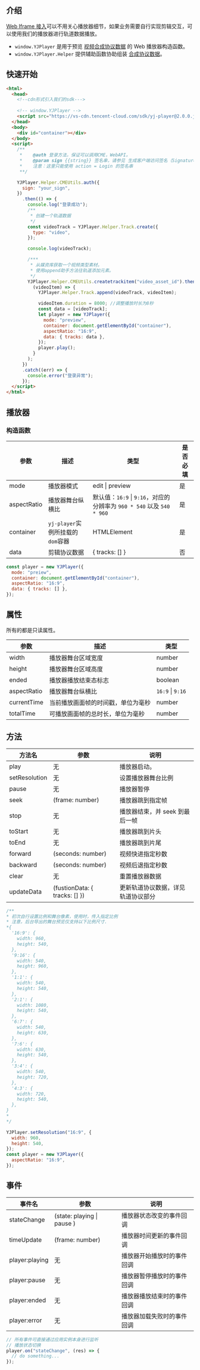 ## 介绍

[Web Iframe 接入](https://cloud.tencent.com/document/product/1156/65099)可以不用关心播放器细节，如果业务需要自行实现剪辑交互，可以使用我们的播放器进行轨道数据播放。

- `window.YJPlayer` 是用于预览 [视频合成协议数据](https://cloud.tencent.com/document/product/1156/78225) 的 Web 播放器构造函数。
- `window.YJPlayer.Helper` 提供辅助函数协助组装 [合成协议数据](https://cloud.tencent.com/document/product/1156/78225)。

## 快速开始
```html
<html>
  <head>
    <!--cdn形式引入我们的sdk--->
    
    <!-- window.YJPlayer -->
    <script src="https://vs-cdn.tencent-cloud.com/sdk/yj-player@2.0.0.js"></script>
  </head>
  <body>
    <div id="container"></div>
  </body>
  <script>
    /**
     *    @auth 登录方法，保证可以调用CME，WebAPI。
     *    @param sign {{string}} 签名串，请参见 生成客户端访问签名（Signature） https://cloud.tencent.com/document/product/1156/50898。
     *    注意：这里只能使用 action = Login 的签名串
     **/

    YJPlayer.Helper.CMEUtils.auth({
      sign: "your_sign",
    })
      .then(() => {
        console.log("登录成功");
        /**
         * 创建一个轨道数据
         */
        const videoTrack = YJPlayer.Helper.Track.create({
          type: "video",
        });

        console.log(videoTrack);

        /***
         * 从媒资库获取一个视频类型素材。
         * 使用append助手方法往轨道添加元素。
         */
        YJPlayer.Helper.CMEUtils.createtrackitem("video_asset_id").then(
          (videoItem) => {
            YJPlayer.Helper.Track.append(videoTrack, videoItem);

            videoItem.duration = 8000; //调整播放时长为8秒
            const data = [videoTrack];
            let player = new YJPlayer({
              mode: "preview",
              container: document.getElementById("container"),
              aspectRatio: "16:9",
              data: { tracks: data },
            });
            player.play();
          }
        );
      })
      .catch((err) => {
        console.error("登录异常");
      });
  </script>
</html>
```

## 播放器

### 构造函数

| 参数        | 描述                               | 类型                                                                  | 是否必填 |
| ----------- | ---------------------------------- | --------------------------------------------------------------------- | -------- |
| mode        | 播放器模式 | edit \| preview                                                       | 是       |
| aspectRatio | 播放器舞台纵横比 | 默认值：`16:9` \| `9:16`，对应的分辨率为 `960 * 540` 以及 `540 * 960` | 是       |
| container   | `yj-player`实例所挂载的`dom`容器 | HTMLElement | 是       |
| data        | 剪辑协议数据 | { tracks: [] }                                                        | 否       |

```js
const player = new YJPlayer({
  mode: "preiew",
  container: document.getElementById("container"),
  aspectRatio: "16:9",
  data: { tracks: [] },
});
```

## 属性

所有的都是只读属性。

| 参数        | 描述                                 | 类型             |
| ----------- | ------------------------------------ | ---------------- |
| width       | 播放器舞台区域宽度                 | number           |
| height      | 播放器舞台区域高度                 | number           |
| ended       | 播放器播放结束态标志               | boolean          |
| aspectRatio | 播放器舞台纵横比                   | `16:9` \| `9:16` |
| currentTime | 当前播放画面帧的时间戳，单位为毫秒 | number           |
| totalTime   | 可播放画面帧的总时长，单位为毫秒   | number           |

## 方法

| 方法名        | 参数                          | 说明                                 |
| ------------- | ----------------------------- | ------------------------------------ |
| play          | 无                            | 播放器启动。                         |
| setResolution | 无                            | 设置播放器舞台比例                 |
| pause         | 无                            | 播放器暂停                         |
| seek          | (frame: number)               | 播放器跳到指定帧                   |
| stop          | 无                            | 播放器结束，并 seek 到最后一帧     |
| toStart       | 无                            | 播放器跳到片头                     |
| toEnd         | 无                            | 播放器跳到片尾                     |
| forward       | (seconds: number)             | 视频快进指定秒数                   |
| backward      | (seconds: number)             | 视频后退指定秒数                   |
| clear         | 无                            | 重置播放器数据                     |
| updateData    | (fustionData: { tracks: [] }) | 更新轨道协议数据，详见轨道协议部分 |

```js
/**
* 初次自行设置比例和舞台像素，使用时，传入指定比例
* 注意，后台导出的舞台预览仅支持以下比例尺寸.
*{
  '16:9': {
    width: 960,
    height: 540,
  },
  '9:16': {
    width: 540,
    height: 960,
  },
  '1:1': {
    width: 540,
    height: 540,
  },
  '2:1': {
    width: 1080,
    height: 540,
  },
  '6:7': {
    width: 540,
    height: 630,
  },
  '7:6': {
    width: 630,
    height: 540,
  },
  '3:4': {
    width: 540,
    height: 720,
  },
  '4:3': {
    width: 720,
    height: 540,
  },
}
*
*/

YJPlayer.setResolution("16:9", {
  width: 960,
  height: 540,
});
const player = new YJPlayer({
  aspectRatio: "16:9",
});
```

## 事件

| 事件名         | 参数                       | 说明                         |
| -------------- | -------------------------- | ---------------------------- |
| stateChange    | (state: playing \| pause ) | 播放器状态改变的事件回调   |
| timeUpdate     | (frame: number)            | 播放器时间更新的事件回调   |
| player:playing | 无                         | 播放器开始播放时的事件回调 |
| player:pause   | 无                         | 播放器暂停播放时的事件回调 |
| player:ended   | 无                         | 播放器播放结束时的事件回调 |
| player:error   | 无                         | 播放器加载失败时的事件回调 |

```js
// 所有事件可直接通过应用实例本身进行监听
// 播放状态切换
player.on("stateChange", (res) => {
  // do something...
});
```

